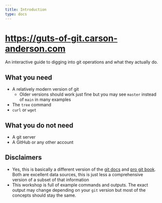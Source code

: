 ```yaml
---
title: Introduction
type: docs
---
```


# https://guts-of-git.carson-anderson.com

An interactive guide to digging into git operations and what they actually
do.

## What you need

* A relatively modern version of git
  * Older versions should work just fine but you may see `master` instead of `main` in many examples
* The `tree` command
* `curl` or `wget`

## What you do **not** need

* A git server
* A GitHub or any other account

## Disclaimers

* Yes, this is basically a different version of the [git docs](https://git-scm.com/docs) and [pro git book](https://git-scm.com/book/en/v2). Both are excellent data sources, this is just less a comprehensive version of a subset of that information
* This workshop is full of example commands and outputs. The exact output may change depending on your `git` version but most of the concepts should stay the same.
